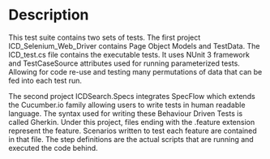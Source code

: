 # Description
This test suite contains two sets of tests. The first project ICD_Selenium_Web_Driver contains Page Object Models and TestData. The ICD_test.cs file contains the executable tests. It uses NUnit 3 framework and TestCaseSource attributes used for running parameterized tests. Allowing for code re-use and testing many permutations of data that can be fed into each test run. 

The second project ICDSearch.Specs integrates SpecFlow which extends the Cucumber.io family allowing users to write tests in human readable language. The syntax used for writing these Behaviour Driven Tests is called Gherkin. Under this project, files ending with the .feature extension represent the feature. Scenarios written to test each feature are contained in that file.
The step definitions are the actual scripts that are running and executed the code behind.
    
